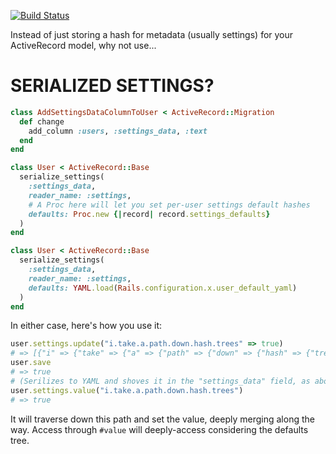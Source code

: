[![Build Status](https://travis-ci.org/Verba/serialized_settings.svg?branch=master)](https://travis-ci.org/Verba/serialized_settings)

Instead of just storing a hash for metadata (usually settings) for your ActiveRecord model, why not use...

SERIALIZED SETTINGS?
====================

```ruby
class AddSettingsDataColumnToUser < ActiveRecord::Migration
  def change
    add_column :users, :settings_data, :text
  end
end
```

```ruby
class User < ActiveRecord::Base
  serialize_settings(
    :settings_data,
    reader_name: :settings,
    # A Proc here will let you set per-user settings default hashes
    defaults: Proc.new {|record| record.settings_defaults}
  )
end
```

```ruby
class User < ActiveRecord::Base
  serialize_settings(
    :settings_data,
    reader_name: :settings,
    defaults: YAML.load(Rails.configuration.x.user_default_yaml)
  )
end
```

In either case, here's how you use it:

```ruby
user.settings.update("i.take.a.path.down.hash.trees" => true)
# => [{"i" => {"take" => {"a" => {"path" => {"down" => {"hash" => {"trees" => true}}}}}}}]
user.save
# => true
# (Serilizes to YAML and shoves it in the "settings_data" field, as above)
user.settings.value("i.take.a.path.down.hash.trees")
# => true
```

It will traverse down this path and set the value, deeply merging along the way. Access through `#value` will deeply-access considering the defaults tree.